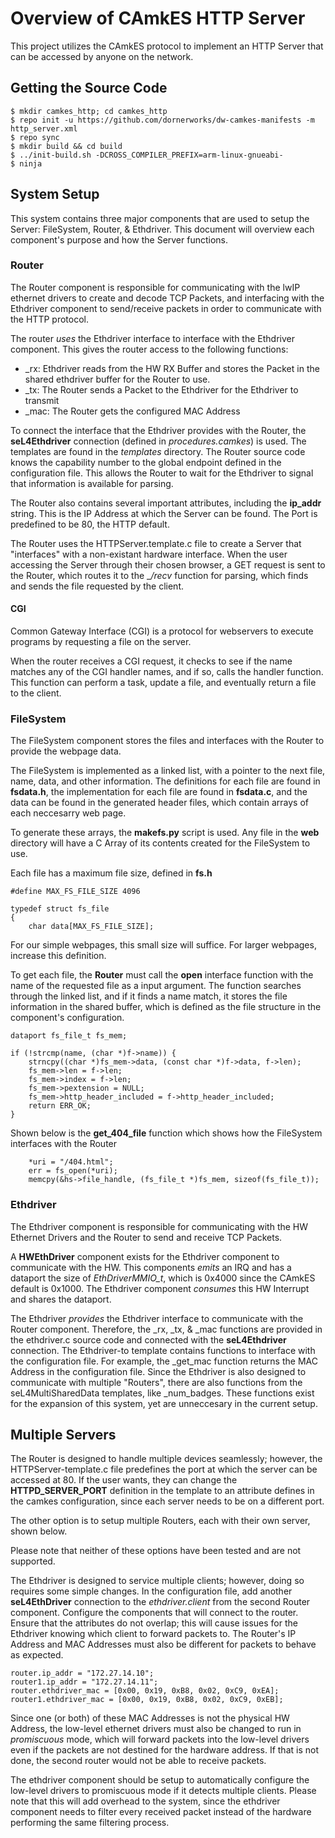 <!---
 * Copyright 2019, DornerWorks
 *
 * This software may be distributed and modified according to the terms of
 * the GNU General Public License version 2. Note that NO WARRANTY is provided.
 * See "LICENSE_GPLv2.txt" for details.
 *
 * @TAG(DornerWorks_GPL)
 -->

# Overview of CAmkES HTTP Server
This project utilizes the CAmkES protocol to implement an HTTP Server that can be accessed by anyone
on the network.

## Getting the Source Code
```
$ mkdir camkes_http; cd camkes_http
$ repo init -u https://github.com/dornerworks/dw-camkes-manifests -m http_server.xml
$ repo sync
$ mkdir build && cd build
$ ../init-build.sh -DCROSS_COMPILER_PREFIX=arm-linux-gnueabi-
$ ninja
```
## System Setup
This system contains three major components that are used to setup the Server: FileSystem, Router, &
Ethdriver. This document will overview each component's purpose and how the Server functions.

### Router

The Router component is responsible for communicating with the lwIP ethernet drivers to create and
decode TCP Packets, and interfacing with the Ethdriver component to send/receive packets in order to
communicate with the HTTP protocol.

The router _uses_ the Ethdriver interface to interface with the Ethdriver component. This gives the
router access to the following functions:

- _rx: Ethdriver reads from the HW RX Buffer and stores the Packet in the shared ethdriver buffer for the Router to use.
- _tx: The Router sends a Packet to the Ethdriver for the Ethdriver to transmit
- _mac: The Router gets the configured MAC Address

To connect the interface that the Ethdriver provides with the Router, the __seL4Ethdriver__
connection (defined in _procedures.camkes_) is used. The templates are found in the _templates_
directory. The Router source code knows the capability number to the global endpoint defined in the
configuration file. This allows the Router to wait for the Ethdriver to signal that information is
available for parsing.

The Router also contains several important attributes, including the __ip_addr__ string. This
is the IP Address at which the Server can be found. The Port is predefined to be 80, the HTTP default.

The Router uses the HTTPServer.template.c file to create a Server that "interfaces" with a
non-existant hardware interface. When the user accessing the Server through their chosen browser, a
GET request is sent to the Router, which routes it to the __/_recv__ function for parsing, which
finds and sends the file requested by the client.

#### CGI

Common Gateway Interface (CGI) is a protocol for webservers to execute programs by requesting a file
on the server.

When the router receives a CGI request, it checks to see if the name matches any of the CGI handler
names, and if so, calls the handler function. This function can perform a task, update a file, and
eventually return a file to the client.

### FileSystem

The FileSystem component stores the files and interfaces with the Router to provide the webpage
data.

The FileSystem is implemented as a linked list, with a pointer to the next file, name, data, and
other information. The definitions for each file are found in __fsdata.h__, the implementation for
each file are found in __fsdata.c__, and the data can be found in the generated header files, which
contain arrays of each neccesarry web page.

To generate these arrays, the __makefs.py__ script is used. Any file in the __web__ directory will
have a C Array of its contents created for the FileSystem to use.

Each file has a maximum file size, defined in __fs.h__

```
#define MAX_FS_FILE_SIZE 4096

typedef struct fs_file
{
    char data[MAX_FS_FILE_SIZE];
```

For our simple webpages, this small size will suffice. For larger webpages, increase this
definition.

To get each file, the __Router__ must call the  __open__ interface function with the name of the
requested file as a input argument. The function searches through the linked list, and if it finds a
name match, it stores the file information in the shared buffer, which is defined as the file
structure in the component's configuration.

```
dataport fs_file_t fs_mem;
```

```
if (!strcmp(name, (char *)f->name)) {
    strncpy((char *)fs_mem->data, (const char *)f->data, f->len);
    fs_mem->len = f->len;
    fs_mem->index = f->len;
    fs_mem->pextension = NULL;
    fs_mem->http_header_included = f->http_header_included;
    return ERR_OK;
}
```

Shown below is the __get\_404\_file__ function which shows how the FileSystem interfaces with the
Router

```
    *uri = "/404.html";
    err = fs_open(*uri);
    memcpy(&hs->file_handle, (fs_file_t *)fs_mem, sizeof(fs_file_t));
```

### Ethdriver

The Ethdriver component is responsible for communicating with the HW Ethernet Drivers and the Router
to send and receive TCP Packets.

A **HWEthDriver** component exists for the Ethdriver component to communicate with the HW. This
components _emits_ an IRQ and has a dataport the size of *EthDriverMMIO_t*, which is 0x4000 since
the CAmkES default is 0x1000. The Ethdriver component _consumes_ this HW Interrupt and shares the dataport.

The Ethdriver _provides_ the Ethdriver interface to communicate with the Router
component. Therefore, the _rx, _tx, & _mac functions are provided in the ethdriver.c source code and
connected with the __seL4Ethdriver__ connection. The Ethdriver-to template contains functions to
interface with the configuration file. For example, the \_get\_mac function returns the MAC Address
in the configuration file. Since the Ethdriver is also designed to communicate with multiple
"Routers", there are also functions from the seL4MultiSharedData templates, like
\_num\_badges. These functions exist for the expansion of this system, yet are unneccesary in the
current setup.

## Multiple Servers

The Router is designed to handle multiple devices seamlessly; however, the HTTPServer-template.c
file predefines the port at which the server can be accessed at 80. If the user wants, they can
change the __HTTPD_SERVER_PORT__ definition in the template to an attribute defines in the camkes
configuration, since each server needs to be on a different port.

The other option is to setup multiple Routers, each with their own server, shown below.

Please note that neither of these options have been tested and are not supported.

The Ethdriver is designed to service multiple clients; however, doing so requires some simple
changes. In the configuration file, add another **seL4EthDriver** connection to the
*ethdriver.client* from the second Router component. Configure the components that will connect to
the router. Ensure that the attributes do not overlap; this will cause issues for the Ethdriver
knowing which client to forward packets to. The Router's IP Address and MAC Addresses must also be
different for packets to behave as expected.

```
router.ip_addr = "172.27.14.10";
router1.ip_addr = "172.27.14.11";
router.ethdriver_mac = [0x00, 0x19, 0xB8, 0x02, 0xC9, 0xEA];
router1.ethdriver_mac = [0x00, 0x19, 0xB8, 0x02, 0xC9, 0xEB];
```
Since one (or both) of these MAC Addresses is not the physical HW Address, the low-level ethernet
drivers must also be changed to run in *promiscuous* mode, which will forward packets into the
low-level drivers even if the packets are not destined for the hardware address. If that is not
done, the second router would not be able to receive packets.

The ethdriver component should be setup to automatically configure the low-level drivers to
promiscuous mode if it detects multiple clients. Please note that this will add overhead to the
system, since the ethdriver component needs to filter every received packet instead of the hardware
performing the same filtering process.
